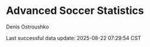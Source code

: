 # Advanced Soccer Statistics
Denis Ostroushko

<!-- gfm -->

Last successful data update: 2025-08-22 07:29:54 CST
